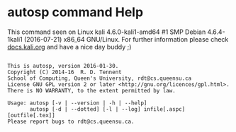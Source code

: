 # autosp command Help
 
 This command seen on Linux kali 4.6.0-kali1-amd64 #1 SMP Debian 4.6.4-1kali1 (2016-07-21) x86_64 GNU/Linux. For further information please check [docs.kali.org](docs.kali.org) and have a nice day buddy ;) 

~~~

This is autosp, version 2016-01-30.
Copyright (C) 2014-16  R. D. Tennent
School of Computing, Queen's University, rdt@cs.queensu.ca
License GNU GPL version 2 or later <http://gnu.org/licences/gpl.html>.
There is NO WARRANTY, to the extent permitted by law.

Usage: autosp [-v | --version | -h | --help]
       autosp [-d | --dotted] [-l | --log] infile[.aspc] [outfile[.tex]]
Please report bugs to rdt@cs.queensu.ca.

~~~
